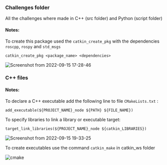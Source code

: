 ### Challenges folder

All the challenges where made in C++ (src folder) and Python (script folder)

#### Notes:

To create this package used the `catkin_create_pkg` with the dependencies `roscpp`, `rospy` and `std_msgs`

`catkin_create_pkg <package_name> <dependencies>`

![Screenshot from 2022-09-15 17-28-46](https://user-images.githubusercontent.com/74921179/190457920-1b45c3c6-4cde-49bf-bd7c-88cf215567c1.png)


### C++ files

#### Notes:

To declare a C++ executable add the following line to file `CMakeLists.txt` :

`add_executable(${PROJECT_NAME}_node ${PATH} ${FILE_NAME})`

To specify libraries to link a library or executable target:

`target_link_libraries(${PROJECT_NAME}_node ${catkin_LIBRARIES})`

![Screenshot from 2022-09-15 19-33-25](https://user-images.githubusercontent.com/74921179/190483365-f07e13d3-4616-4809-8f3c-6e17a68c434f.png)


To create executables use the command ```catkin_make``` in catkin_ws folder

![cmake](https://user-images.githubusercontent.com/74921179/193732112-72e952f0-499f-4d37-bbf1-d883d23124b4.png)

